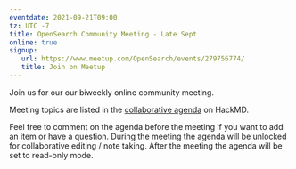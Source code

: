 ```yaml
---
eventdate: 2021-09-21T09:00
tz: UTC -7
title: OpenSearch Community Meeting - Late Sept
online: true
signup:
   url: https://www.meetup.com/OpenSearch/events/279756774/
   title: Join on Meetup
---
```


Join us for our our biweekly online community meeting.

Meeting topics are listed in the [collaborative agenda](https://hackmd.io/vYNRksoUQMWU5n1mRFdB-Q?both=) on HackMD.

Feel free to comment on the agenda before the meeting if you want to add an item or have a question.
During the meeting the agenda will be unlocked for collaborative editing / note taking. After the meeting the agenda will be set to read-only mode.
